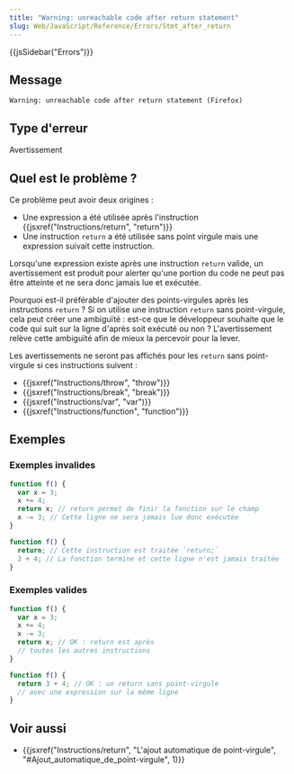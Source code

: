 ```yaml
---
title: "Warning: unreachable code after return statement"
slug: Web/JavaScript/Reference/Errors/Stmt_after_return
---
```


{{jsSidebar("Errors")}}

## Message

```
Warning: unreachable code after return statement (Firefox)
```

## Type d'erreur

Avertissement

## Quel est le problème ?

Ce problème peut avoir deux origines :

- Une expression a été utilisée après l'instruction {{jsxref("Instructions/return", "return")}}
- Une instruction `return` a été utilisée sans point virgule mais une expression suivait cette instruction.

Lorsqu'une expression existe après une instruction `return` valide, un avertissement est produit pour alerter qu'une portion du code ne peut pas être atteinte et ne sera donc jamais lue et exécutée.

Pourquoi est-il préférable d'ajouter des points-virgules après les instructions `return` ? Si on utilise une instruction `return` sans point-virgule, cela peut créer une ambiguïté : est-ce que le développeur souhaite que le code qui suit sur la ligne d'après soit exécuté ou non ? L'avertissement relève cette ambiguïté afin de mieux la percevoir pour la lever.

Les avertissements ne seront pas affichés pour les `return` sans point-virgule si ces instructions suivent :

- {{jsxref("Instructions/throw", "throw")}}
- {{jsxref("Instructions/break", "break")}}
- {{jsxref("Instructions/var", "var")}}
- {{jsxref("Instructions/function", "function")}}

## Exemples

### Exemples invalides

```js example-bad
function f() {
  var x = 3;
  x += 4;
  return x; // return permet de finir la fonction sur le champ
  x -= 3; // Cette ligne ne sera jamais lue donc exécutée
}

function f() {
  return; // Cette instruction est traitée `return;`
  3 + 4; // La fonction termine et cette ligne n'est jamais traitée
}
```

### Exemples valides

```js example-good
function f() {
  var x = 3;
  x += 4;
  x -= 3;
  return x; // OK : return est après
  // toutes les autres instructions
}

function f() {
  return 3 + 4; // OK : un return sans point-virgule
  // avec une expression sur la même ligne
}
```

## Voir aussi

- {{jsxref("Instructions/return", "L'ajout automatique de point-virgule", "#Ajout_automatique_de_point-virgule", 1)}}
